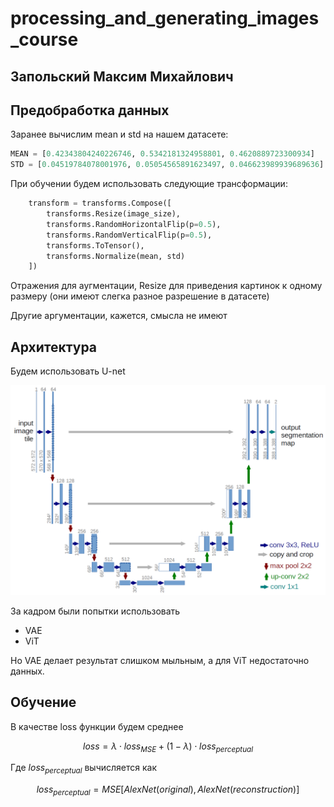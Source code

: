 # processing_and_generating_images_course

## Запольский Максим Михайлович

## Предобработка данных

Заранее вычислим mean и std на нашем датасете:

```python
MEAN = [0.42343804240226746, 0.5342181324958801, 0.4620889723300934]
STD = [0.04519784078001976, 0.05054565891623497, 0.046623989939689636]
```

При обучении будем использовать следующие трансформации:
```python
    transform = transforms.Compose([
        transforms.Resize(image_size),
        transforms.RandomHorizontalFlip(p=0.5),
        transforms.RandomVerticalFlip(p=0.5),
        transforms.ToTensor(),
        transforms.Normalize(mean, std)
    ])
```

Отражения для аугментации, Resize для приведения картинок к одному размеру (они имеют слегка разное разрешение в датасете)

Другие аргументации, кажется, смысла не имеют

## Архитектура

Будем использовать U-net

![img.png](img.png)

За кадром были попытки использовать

- VAE
- ViT

Но VAE делает результат слишком мыльным, а для ViT недостаточно данных.

## Обучение

В качестве loss функции будем среднее

$$loss = \lambda \cdot loss_{MSE} + (1 - \lambda )\cdot loss_{perceptual} $$

Где $loss_{perceptual}$ вычисляется как 

$$loss_{perceptual} = MSE[AlexNet(original), AlexNet(reconstruction)]$$

